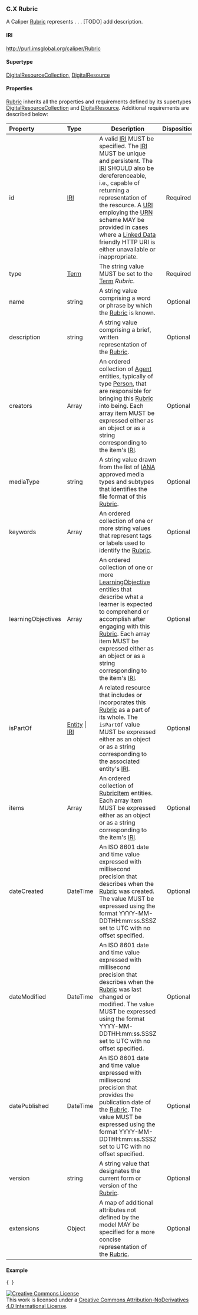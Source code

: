 ### <a name="rubric"></a>C.X Rubric

A Caliper [Rubric](#rubric) represents . . . \[TODO\] add description.

#### IRI
http://purl.imsglobal.org/caliper/Rubric

#### Supertype
[DigitalResourceCollection](#digitalResourceCollection), [DigitalResource](#digitalResource)

#### Properties
[Rubric](#rubric) inherits all the properties and requirements defined by its supertypes [DigitalResourceCollection](#digitalResourceCollection) and [DigitalResource](#digitalResource).  Additional requirements are described below:

| Property | Type | Description | Disposition |
| :------- | :--- | ----------- | :---------: |
| id | [IRI](#iriDef) | A valid [IRI](#iriDef) MUST be specified. The [IRI](#iriDef) MUST be unique and persistent. The [IRI](#iriDef) SHOULD also be dereferenceable, i.e., capable of returning a representation of the resource. A [URI](#uriDef) employing the [URN](#urnDef) scheme MAY be provided in cases where a [Linked Data](#linkedDataDef) friendly HTTP URI is either unavailable or inappropriate. | Required |
| type | [Term](#termDef) | The string value MUST be set to the [Term](#termDef) *Rubric*. | Required |
| name | string | A string value comprising a word or phrase by which the [Rubric](#rubric) is known. | Optional |
| description | string |  A string value comprising a brief, written representation of the [Rubric](#rubric). | Optional |
| creators | Array | An ordered collection of [Agent](#agent) entities, typically of type [Person](#person), that are responsible for bringing this [Rubric](#rubric) into being.  Each array item MUST be expressed either as an object or as a string corresponding to the item's [IRI](#iriDef). | Optional |
| mediaType | string | A string value drawn from the list of [IANA](https://www.iana.org/assignments/media-types/media-types.xhtml) approved media types and subtypes that identifies the file format of this [Rubric](#rubric). | Optional |
| keywords | Array | An ordered collection of one or more string values that represent tags or labels used to identify the [Rubric](#rubric). | Optional |
| learningObjectives | Array | An ordered collection of one or more [LearningObjective](#learningobjective) entities that describe what a learner is expected to comprehend or accomplish after engaging with this [Rubric](#rubric).  Each array item MUST be expressed either as an object or as a string corresponding to the item's [IRI](#iriDef). | Optional |
| isPartOf | [Entity](#entity) &#124; [IRI](#iriDef) | A related resource that includes or incorporates this [Rubric](#rubric) as a part of its whole.  The `isPartOf` value MUST be expressed either as an object or as a string corresponding to the associated entity's [IRI](#iriDef). | Optional |
| items | Array | An ordered collection of [RubricItem](#rubricItem) entities.  Each array item MUST be expressed either as an object or as a string corresponding to the item's [IRI](#iriDef). | Optional |
| dateCreated | DateTime | An ISO 8601 date and time value expressed with millisecond precision that describes when the [Rubric](#rubric) was created.  The value MUST be expressed using the format YYYY-MM-DDTHH:mm:ss.SSSZ set to UTC with no offset specified. | Optional |
| dateModified | DateTime | An ISO 8601 date and time value expressed with millisecond precision that describes when the [Rubric](#rubric) was last changed or modified.  The value MUST be expressed using the format YYYY-MM-DDTHH:mm:ss.SSSZ set to UTC with no offset specified. | Optional |
| datePublished | DateTime | An ISO 8601 date and time value expressed with millisecond precision that provides the publication date of the [Rubric](#rubric).  The value MUST be expressed using the format YYYY-MM-DDTHH:mm:ss.SSSZ set to UTC with no offset specified. | Optional |
| version | string | A string value that designates the current form or version of the [Rubric](#rubric). | Optional |
| extensions | Object | A map of additional attributes not defined by the model MAY be specified for a more concise representation of the [Rubric](#rubric). | Optional |

#### Example
```
{ }
```

<a rel="license" href="http://creativecommons.org/licenses/by-nd/4.0/">
<img alt="Creative Commons License" style="border-width:0" src="https://i.creativecommons.org/l/by-nd/4.0/88x31.png" /></a>
<br />
This work is licensed under a <a rel="license" href="http://creativecommons.org/licenses/by-nd/4.0/">Creative Commons Attribution-NoDerivatives 4.0 International License</a>.
